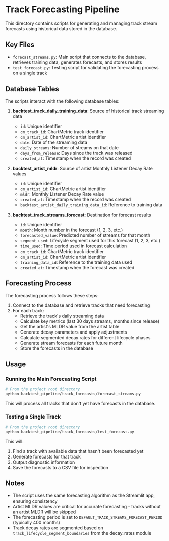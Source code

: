 # Track Forecasting Pipeline

This directory contains scripts for generating and managing track stream forecasts using historical data stored in the database.

## Key Files

- `forecast_streams.py`: Main script that connects to the database, retrieves training data, generates forecasts, and stores results
- `test_forecast.py`: Testing script for validating the forecasting process on a single track

## Database Tables

The scripts interact with the following database tables:

1. **backtest_track_daily_training_data**: Source of historical track streaming data
   - `id`: Unique identifier
   - `cm_track_id`: ChartMetric track identifier
   - `cm_artist_id`: ChartMetric artist identifier
   - `date`: Date of the streaming data
   - `daily_streams`: Number of streams on that date
   - `days_from_release`: Days since the track was released
   - `created_at`: Timestamp when the record was created

2. **backtest_artist_mldr**: Source of artist Monthly Listener Decay Rate values
   - `id`: Unique identifier
   - `cm_artist_id`: ChartMetric artist identifier
   - `mldr`: Monthly Listener Decay Rate value
   - `created_at`: Timestamp when the record was created
   - `backtest_artist_daily_training_data_id`: Reference to training data

3. **backtest_track_streams_forecast**: Destination for forecast results
   - `id`: Unique identifier
   - `month`: Month number in the forecast (1, 2, 3, etc.)
   - `forecasted_value`: Predicted number of streams for that month
   - `segment_used`: Lifecycle segment used for this forecast (1, 2, 3, etc.)
   - `time_used`: Time period used in forecast calculation
   - `cm_track_id`: ChartMetric track identifier
   - `cm_artist_id`: ChartMetric artist identifier
   - `training_data_id`: Reference to the training data used
   - `created_at`: Timestamp when the forecast was created

## Forecasting Process

The forecasting process follows these steps:

1. Connect to the database and retrieve tracks that need forecasting
2. For each track:
   - Retrieve the track's daily streaming data
   - Calculate key metrics (last 30 days streams, months since release)
   - Get the artist's MLDR value from the artist table
   - Generate decay parameters and apply adjustments
   - Calculate segmented decay rates for different lifecycle phases
   - Generate stream forecasts for each future month
   - Store the forecasts in the database

## Usage

### Running the Main Forecasting Script

```bash
# From the project root directory
python backtest_pipeline/track_forecasts/forecast_streams.py
```

This will process all tracks that don't yet have forecasts in the database.

### Testing a Single Track

```bash
# From the project root directory
python backtest_pipeline/track_forecasts/test_forecast.py
```

This will:
1. Find a track with available data that hasn't been forecasted yet
2. Generate forecasts for that track
3. Output diagnostic information
4. Save the forecasts to a CSV file for inspection

## Notes

- The script uses the same forecasting algorithm as the Streamlit app, ensuring consistency
- Artist MLDR values are critical for accurate forecasting - tracks without an artist MLDR will be skipped
- The forecasting period is set to `DEFAULT_TRACK_STREAMS_FORECAST_PERIOD` (typically 400 months)
- Track decay rates are segmented based on `track_lifecycle_segment_boundaries` from the decay_rates module
